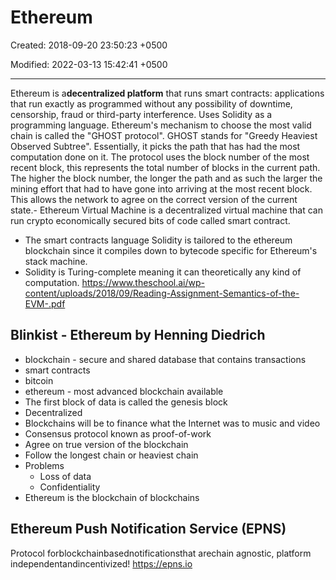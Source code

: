 # Ethereum

Created: 2018-09-20 23:50:23 +0500

Modified: 2022-03-13 15:42:41 +0500

---

Ethereum is a**decentralized platform** that runs smart contracts: applications that run exactly as programmed without any possibility of downtime, censorship, fraud or third-party interference.
Uses Solidity as a programming language.
Ethereum's mechanism to choose the most valid chain is called the "GHOST protocol". GHOST stands for "Greedy Heaviest Observed Subtree". Essentially, it picks the path that has had the most computation done on it. The protocol uses the block number of the most recent block, this represents the total number of blocks in the current path. The higher the block number, the longer the path and as such the larger the mining effort that had to have gone into arriving at the most recent block. This allows the network to agree on the correct version of the current state.-  Ethereum Virtual Machine is a decentralized virtual machine that can run crypto economically secured bits of code called smart contract.

- The smart contracts language Solidity is tailored to the ethereum blockchain since it compiles down to bytecode specific for Ethereum's stack machine.
- Solidity is Turing-complete meaning it can theoretically any kind of computation.
<https://www.theschool.ai/wp-content/uploads/2018/09/Reading-Assignment-Semantics-of-the-EVM-.pdf>

## Blinkist - Ethereum by Henning Diedrich

- blockchain - secure and shared database that contains transactions
- smart contracts
- bitcoin
- ethereum - most advanced blockchain available
- The first block of data is called the genesis block
- Decentralized
- Blockchains will be to finance what the Internet was to music and video
- Consensus protocol known as proof-of-work
- Agree on true version of the blockchain
- Follow the longest chain or heaviest chain
- Problems
  - Loss of data
  - Confidentiality
- Ethereum is the blockchain of blockchains

## Ethereum Push Notification Service (EPNS)

Protocol forblockchainbasednotificationsthat arechain agnostic, platform independentandincentivized!
<https://epns.io>

